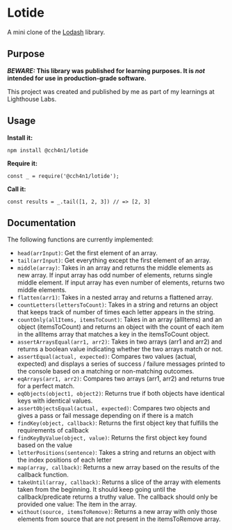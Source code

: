 # Lotide

A mini clone of the [Lodash](https://lodash.com) library.

## Purpose

**_BEWARE:_ This library was published for learning purposes. It is _not_ intended for use in production-grade software.**

This project was created and published by me as part of my learnings at Lighthouse Labs. 

## Usage

**Install it:**

`npm install @cch4n1/lotide`

**Require it:**

`const _ = require('@cch4n1/lotide');`

**Call it:**

`const results = _.tail([1, 2, 3]) // => [2, 3]`

## Documentation

The following functions are currently implemented:

* `head(arrInput)`: Get the first element of an array.
* `tail(arrInput)`: Get everything except the first element of an array.
* `middle(array)`: Takes in an array and returns the middle elements as new array. If input array has odd number of elements, returns single middle element. If input array has even number of elements, returns two middle elements. 
* `flatten(arr1)`: Takes in a nested array and returns a flattened array.
* `countLetters(lettersToCount)`: Takes in a string and returns an object that keeps track of number of times each letter appears in the string.
* `countOnly(allItems, itemsToCount)`: Takes in an array (allItems) and an object (itemsToCount) and returns an object with the count of each item in the allItems array that matches a key in the itemsToCount object.
* `assertArraysEqual(arr1, arr2)`: Takes in two arrays (arr1 and arr2) and returns a boolean value indicating whether the two arrays match or not.
* `assertEqual(actual, expected)`: Compares two values (actual, expected) and displays a series of success / failure messages printed to the console based on a matching or non-matching outcomes.
* `eqArrays(arr1, arr2)`: Compares two arrays (arr1, arr2) and returns true for a perfect match.
* `eqObjects(object1, object2)`: Returns true if both objects have identical keys with identical values.
* `assertObjectsEqual(actual, expected)`: Compares two objects and gives a pass or fail message depending on if there is a match
* `findKey(object, callback)`: Returns the first object key that fulfills the requirements of callback
* `findKeyByValue(object, value)`: Returns the first object key found based on the value
* `letterPositions(sentence)`: Takes a string and returns an object with the index positions of each letter
* `map(array, callback)`: Returns a new array based on the results of the callback function.
* `takeUntil(array, callback)`: Returns a slice of the array with elements taken from the beginning. It should keep going until the callback/predicate returns a truthy value. The callback should only be provided one value: The item in the array.
* `without(source, itemsToRemove)`: Returns a new array with only those elements from source that are not present in the itemsToRemove array.
